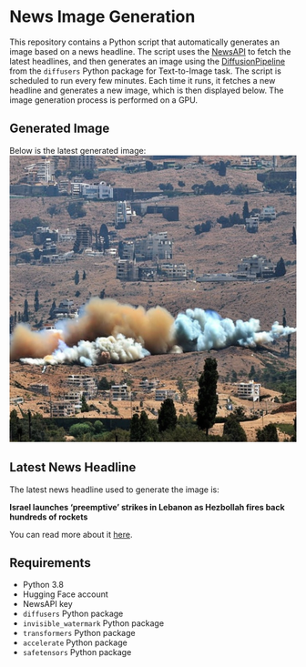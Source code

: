 # News Image Generation
This repository contains a Python script that automatically generates an image based on a news headline. The script uses the [NewsAPI](https://newsapi.org/) to fetch the latest headlines, and then generates an image using the [DiffusionPipeline](https://github.com/huggingface/diffusers) from the `diffusers` Python package for Text-to-Image task.
The script is scheduled to run every few minutes. Each time it runs, it fetches a new headline and generates a new image, which is then displayed below. The image generation process is performed on a GPU.

## Generated Image
Below is the latest generated image:
![Generated Image](image.png)

## Latest News Headline
The latest news headline used to generate the image is:

**Israel launches ‘preemptive’ strikes in Lebanon as Hezbollah fires back hundreds of rockets**

You can read more about it [here](https://news.google.com/rss/articles/CBMimgFBVV95cUxNM3BJUHBNc3BOMzRmMmhzLUhuaDJaakZKX2dPZ3RCYVkxNnNiaFZBcTVzMTFyRE1LM1lpYWxpUzc0YndvYlBzeHVUb2dfRVpsYlhFc21LQWZFTlJkTDM1NzFnbzNpNUVqQUk3REhqd3RPUktVVGxDNElVcmZGbXVTaWY3WW1haEFUd1lzZHVWLTMyNGp5VjR3UzlR0gGQAUFVX3lxTE42WGxpdFF6TjRqcndxbHJYWDFBS3liWFhiU3llbm40alp1eUNvTFFzUFUtdUNVbE5ObU53YXVLTFZseEQwZE9yX0M2cUVIblAwY0x1T2N6THdTN0ZhX3o5UDBsemVVb1ByTEtqakxuVGszeURsX3dEWl9yYXlhSUtTdzA1T3JtYzlyUlZnWWRRTA?oc=5).

## Requirements
- Python 3.8
- Hugging Face account
- NewsAPI key
- `diffusers` Python package
- `invisible_watermark` Python package
- `transformers` Python package
- `accelerate` Python package
- `safetensors` Python package
